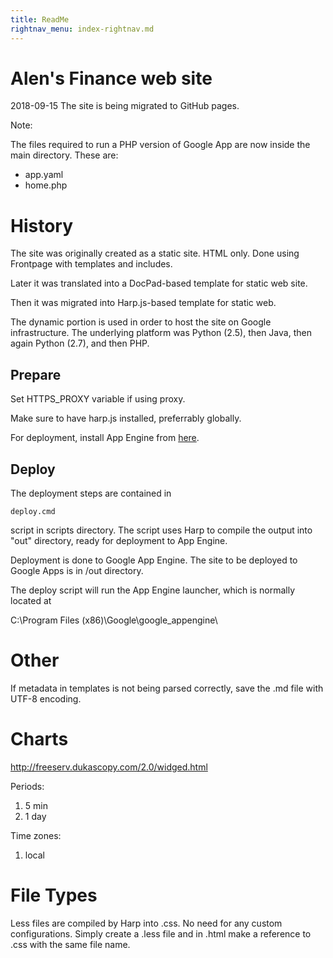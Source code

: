```yaml
---
title: ReadMe
rightnav_menu: index-rightnav.md
---
```


# Alen's Finance web site

2018-09-15
The site is being migrated to GitHub pages.

Note:

The files required to run a PHP version of Google App are now inside the main directory.
These are:

- app.yaml
- home.php


# History

The site was originally created as a static site. HTML only. Done using Frontpage with templates and includes.

Later it was translated into a DocPad-based template for static web site.

Then it was migrated into Harp.js-based template for static web.

The dynamic portion is used in order to host the site on Google infrastructure. The underlying platform was Python (2.5), then Java, then again Python (2.7), and then PHP.

## Prepare

Set HTTPS_PROXY variable if using proxy.

Make sure to have harp.js installed, preferrably globally.

For deployment, install App Engine from [here](https://developers.google.com/appengine/downloads#Google_App_Engine_SDK_for_Python).

## Deploy

The deployment steps are contained in 

    deploy.cmd 

script in scripts directory. The script uses Harp to compile the output into "out" directory, ready for deployment to App Engine.

Deployment is done to Google App Engine. The site to be deployed to Google Apps is in /out directory.

The deploy script will run the App Engine launcher, which is normally located at 

C:\Program Files (x86)\Google\google_appengine\


# Other

If metadata in templates is not being parsed correctly, save the .md file with UTF-8 encoding.

# Charts

http://freeserv.dukascopy.com/2.0/widged.html

Periods: 
1.  5 min
16. 1 day 

Time zones:
1. local

# File Types

Less files are compiled by Harp into .css. No need for any custom configurations. Simply create a .less file and in .html make a reference to .css with the same file name.

